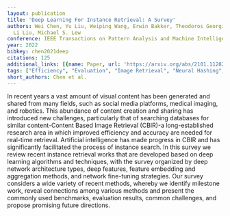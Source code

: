 ```yaml
---
layout: publication
title: 'Deep Learning For Instance Retrieval: A Survey'
authors: Wei Chen, Yu Liu, Weiping Wang, Erwin Bakker, Theodoros Georgiou, Paul Fieguth,
  Li Liu, Michael S. Lew
conference: IEEE Transactions on Pattern Analysis and Machine Intelligence
year: 2022
bibkey: chen2021deep
citations: 125
additional_links: [{name: Paper, url: 'https://arxiv.org/abs/2101.11282'}]
tags: ["Efficiency", "Evaluation", "Image Retrieval", "Neural Hashing", "Survey Paper"]
short_authors: Chen et al.
---
```

In recent years a vast amount of visual content has been generated and shared
from many fields, such as social media platforms, medical imaging, and
robotics. This abundance of content creation and sharing has introduced new
challenges, particularly that of searching databases for similar
content-Content Based Image Retrieval (CBIR)-a long-established research area
in which improved efficiency and accuracy are needed for real-time retrieval.
Artificial intelligence has made progress in CBIR and has significantly
facilitated the process of instance search. In this survey we review recent
instance retrieval works that are developed based on deep learning algorithms
and techniques, with the survey organized by deep network architecture types,
deep features, feature embedding and aggregation methods, and network
fine-tuning strategies. Our survey considers a wide variety of recent methods,
whereby we identify milestone work, reveal connections among various methods
and present the commonly used benchmarks, evaluation results, common
challenges, and propose promising future directions.